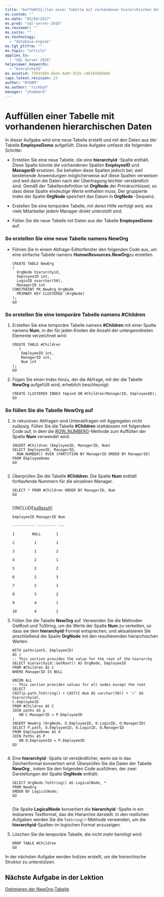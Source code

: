 ```yaml
---
title: "Auff&#252;llen einer Tabelle mit vorhandenen hierarchischen Daten | Microsoft Docs"
ms.custom: ""
ms.date: "03/04/2017"
ms.prod: "sql-server-2016"
ms.reviewer: ""
ms.suite: ""
ms.technology: 
  - "database-engine"
ms.tgt_pltfrm: ""
ms.topic: "article"
applies_to: 
  - "SQL Server 2016"
helpviewer_keywords: 
  - "HierarchyID"
ms.assetid: fd943d84-dbe6-4a05-912b-c88164998d80
caps.latest.revision: 23
author: "BYHAM"
ms.author: "rickbyh"
manager: "jhubbard"
---
```

# Auff&#252;llen einer Tabelle mit vorhandenen hierarchischen Daten
In dieser Aufgabe wird eine neue Tabelle erstellt und mit den Daten aus der Tabelle **EmployeeDemo** aufgefüllt. Diese Aufgabe umfasst die folgenden Schritte:  
  
-   Erstellen Sie eine neue Tabelle, die eine **hierarchyid** -Spalte enthält. Diese Spalte könnte die vorhandenen Spalten **EmployeeID** und **ManagerID** ersetzen. Sie behalten diese Spalten jedoch bei, weil bestehende Anwendungen möglicherweise auf diese Spalten verweisen und weil dann die Daten nach der Übertragung leichter verständlich sind. Gemäß der Tabellendefinition ist **OrgNode** der Primärschlüssel, so dass diese Spalte eindeutige Werte enthalten muss. Der gruppierte Index der Spalte **OrgNode** speichert das Datum in **OrgNode** -Sequenz.  
  
-   Erstellen Sie eine temporäre Tabelle, mit deren Hilfe verfolgt wird, wie viele Mitarbeiter jedem Manager direkt unterstellt sind.  
  
-   Füllen Sie die neue Tabelle mit Daten aus der Tabelle **EmployeeDemo** auf.  
  
### So erstellen Sie eine neue Tabelle namens NewOrg  
  
-   Führen Sie in einem Abfrage-Editorfenster den folgenden Code aus, um eine einfache Tabelle namens **HumanResources.NewOrg**zu erstellen.  
  
    ```  
    CREATE TABLE NewOrg  
    (  
      OrgNode hierarchyid,  
      EmployeeID int,  
      LoginID nvarchar(50),  
      ManagerID int  
    CONSTRAINT PK_NewOrg_OrgNode  
      PRIMARY KEY CLUSTERED (OrgNode)  
    );  
    GO  
    ```  
  
### So erstellen Sie eine temporäre Tabelle namens #Children  
  
1.  Erstellen Sie eine temporäre Tabelle namens **#Children** mit einer Spalte namens **Num**, in der für jeden Knoten die Anzahl der untergeordneten Elemente verzeichnet wird:  
  
    ```  
    CREATE TABLE #Children   
       (  
        EmployeeID int,  
        ManagerID int,  
        Num int  
    );  
    GO  
    ```  
  
2.  Fügen Sie einen Index hinzu, der die Abfrage, mit der die Tabelle **NewOrg** aufgefüllt wird, erheblich beschleunigt:  
  
    ```  
    CREATE CLUSTERED INDEX tmpind ON #Children(ManagerID, EmployeeID);  
    GO  
    ```  
  
### So füllen Sie die Tabelle NewOrg auf  
  
1.  In rekursiven Abfragen sind Unterabfragen mit Aggregaten nicht zulässig. Füllen Sie die Tabelle **#Children** stattdessen mit folgendem Code auf, in dem die [ROW_NUMBER()](../../t-sql/functions/row-number-transact-sql.md)-Methode zum Auffüllen der Spalte **Num** verwendet wird:  
  
    ```  
    INSERT #Children (EmployeeID, ManagerID, Num)  
    SELECT EmployeeID, ManagerID,  
      ROW_NUMBER() OVER (PARTITION BY ManagerID ORDER BY ManagerID)   
    FROM EmployeeDemo  
    GO  
  
    ```  
  
2.  Überprüfen Sie die Tabelle **#Children**. Die Spalte **Num** enthält fortlaufende Nummern für die einzelnen Manager.  
  
    ```  
    SELECT * FROM #Children ORDER BY ManagerID, Num  
    GO  
  
    ```  
  
    [!INCLUDE[ssResult](../../includes/ssresult-md.md)]  
  
    `EmployeeID ManagerID Num`  
  
    `---------- --------- ---`  
  
    `1        NULL       1`  
  
    `2         1         1`  
  
    `3         1         2`  
  
    `4         2         1`  
  
    `5         2         2`  
  
    `6         2         3`  
  
    `7         3         1`  
  
    `8         3         2`  
  
    `9         4         1`  
  
    `10        4         2`  
  
3.  Füllen Sie die Tabelle **NewOrg** auf. Verwenden Sie die Methoden GetRoot und ToString, um die Werte der Spalte **Num** zu verketten, so dass sie dem **hierarchyid**-Format entsprechen, und aktualisieren Sie anschließend die Spalte **OrgNode** mit den resultierenden hierarchischen Werten:  
  
    ```  
    WITH paths(path, EmployeeID)   
    AS (  
    -- This section provides the value for the root of the hierarchy  
    SELECT hierarchyid::GetRoot() AS OrgNode, EmployeeID   
    FROM #Children AS C   
    WHERE ManagerID IS NULL   
  
    UNION ALL   
    -- This section provides values for all nodes except the root  
    SELECT   
    CAST(p.path.ToString() + CAST(C.Num AS varchar(30)) + '/' AS hierarchyid),   
    C.EmployeeID  
    FROM #Children AS C   
    JOIN paths AS p   
       ON C.ManagerID = P.EmployeeID   
    )  
    INSERT NewOrg (OrgNode, O.EmployeeID, O.LoginID, O.ManagerID)  
    SELECT P.path, O.EmployeeID, O.LoginID, O.ManagerID  
    FROM EmployeeDemo AS O   
    JOIN Paths AS P   
       ON O.EmployeeID = P.EmployeeID  
    GO  
  
    ```  
  
4.  Eine **hierarchyid** -Spalte ist verständlicher, wenn sie in das Zeichenformat konvertiert wird. Überprüfen Sie die Daten der Tabelle **NewOrg** , indem Sie den folgenden Code ausführen, der zwei Darstellungen der Spalte **OrgNode** enthält:  
  
    ```  
    SELECT OrgNode.ToString() AS LogicalNode, *   
    FROM NewOrg   
    ORDER BY LogicalNode;  
    GO  
  
    ```  
  
    Die Spalte **LogicalNode** konvertiert die **hierarchyid** -Spalte in ein lesbareres Textformat, das die Hierarchie darstellt. In den restlichen Aufgaben werden Sie die `ToString()`-Methode verwenden, um die **hierarchyid**-Spalten im logischen Format anzuzeigen.  
  
5.  Löschen Sie die temporäre Tabelle, die nicht mehr benötigt wird:  
  
    ```  
    DROP TABLE #Children  
    GO  
    ```  
  
In der nächsten Aufgabe werden Indizes erstellt, um die hierarchische Struktur zu unterstützen.  
  
## Nächste Aufgabe in der Lektion  
[Optimieren der NewOrg-Tabelle](../../relational-databases/tables/optimizing-the-neworg-table.md)  
  
  
  
